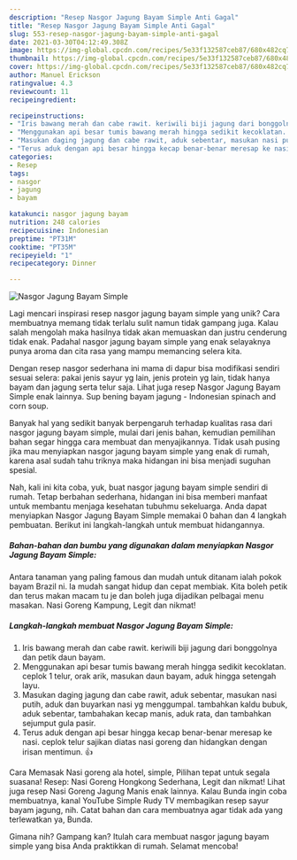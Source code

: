 ```yaml
---
description: "Resep Nasgor Jagung Bayam Simple Anti Gagal"
title: "Resep Nasgor Jagung Bayam Simple Anti Gagal"
slug: 553-resep-nasgor-jagung-bayam-simple-anti-gagal
date: 2021-03-30T04:12:49.308Z
image: https://img-global.cpcdn.com/recipes/5e33f132587ceb87/680x482cq70/nasgor-jagung-bayam-simple-foto-resep-utama.jpg
thumbnail: https://img-global.cpcdn.com/recipes/5e33f132587ceb87/680x482cq70/nasgor-jagung-bayam-simple-foto-resep-utama.jpg
cover: https://img-global.cpcdn.com/recipes/5e33f132587ceb87/680x482cq70/nasgor-jagung-bayam-simple-foto-resep-utama.jpg
author: Manuel Erickson
ratingvalue: 4.3
reviewcount: 11
recipeingredient:

recipeinstructions:
- "Iris bawang merah dan cabe rawit. keriwili biji jagung dari bonggolnya dan petik daun bayam."
- "Menggunakan api besar tumis bawang merah hingga sedikit kecoklatan. ceplok 1 telur, orak arik, masukan daun bayam, aduk hingga setengah layu."
- "Masukan daging jagung dan cabe rawit, aduk sebentar, masukan nasi putih, aduk dan buyarkan nasi yg menggumpal. tambahkan kaldu bubuk, aduk sebentar, tambahakan kecap manis, aduk rata, dan tambahkan sejumput gula pasir."
- "Terus aduk dengan api besar hingga kecap benar-benar meresap ke nasi. ceplok telur sajikan diatas nasi goreng dan hidangkan dengan irisan mentimun. 👍"
categories:
- Resep
tags:
- nasgor
- jagung
- bayam

katakunci: nasgor jagung bayam 
nutrition: 248 calories
recipecuisine: Indonesian
preptime: "PT31M"
cooktime: "PT35M"
recipeyield: "1"
recipecategory: Dinner

---
```



![Nasgor Jagung Bayam Simple](https://img-global.cpcdn.com/recipes/5e33f132587ceb87/680x482cq70/nasgor-jagung-bayam-simple-foto-resep-utama.jpg)

Lagi mencari inspirasi resep nasgor jagung bayam simple yang unik? Cara membuatnya memang tidak terlalu sulit namun tidak gampang juga. Kalau salah mengolah maka hasilnya tidak akan memuaskan dan justru cenderung tidak enak. Padahal nasgor jagung bayam simple yang enak selayaknya punya aroma dan cita rasa yang mampu memancing selera kita.

Dengan resep nasgor sederhana ini mama di dapur bisa modifikasi sendiri sesuai selera: pakai jenis sayur yg lain, jenis protein yg lain, tidak hanya bayam dan jagung serta telur saja. Lihat juga resep Nasgor Jagung Bayam Simple enak lainnya. Sup bening bayam jagung - Indonesian spinach and corn soup.

Banyak hal yang sedikit banyak berpengaruh terhadap kualitas rasa dari nasgor jagung bayam simple, mulai dari jenis bahan, kemudian pemilihan bahan segar hingga cara membuat dan menyajikannya. Tidak usah pusing jika mau menyiapkan nasgor jagung bayam simple yang enak di rumah, karena asal sudah tahu triknya maka hidangan ini bisa menjadi suguhan spesial.


Nah, kali ini kita coba, yuk, buat nasgor jagung bayam simple sendiri di rumah. Tetap berbahan sederhana, hidangan ini bisa memberi manfaat untuk membantu menjaga kesehatan tubuhmu sekeluarga. Anda dapat menyiapkan Nasgor Jagung Bayam Simple memakai 0 bahan dan 4 langkah pembuatan. Berikut ini langkah-langkah untuk membuat hidangannya.

<!--inarticleads1-->

##### Bahan-bahan dan bumbu yang digunakan dalam menyiapkan Nasgor Jagung Bayam Simple:



Antara tanaman yang paling famous dan mudah untuk ditanam ialah pokok bayam Brazil ni. Ia mudah sangat hidup dan cepat membiak. Kita boleh petik dan terus makan macam tu je dan boleh juga dijadikan pelbagai menu masakan. Nasi Goreng Kampung, Legit dan nikmat! 

<!--inarticleads2-->

##### Langkah-langkah membuat Nasgor Jagung Bayam Simple:

1. Iris bawang merah dan cabe rawit. keriwili biji jagung dari bonggolnya dan petik daun bayam.
1. Menggunakan api besar tumis bawang merah hingga sedikit kecoklatan. ceplok 1 telur, orak arik, masukan daun bayam, aduk hingga setengah layu.
1. Masukan daging jagung dan cabe rawit, aduk sebentar, masukan nasi putih, aduk dan buyarkan nasi yg menggumpal. tambahkan kaldu bubuk, aduk sebentar, tambahakan kecap manis, aduk rata, dan tambahkan sejumput gula pasir.
1. Terus aduk dengan api besar hingga kecap benar-benar meresap ke nasi. ceplok telur sajikan diatas nasi goreng dan hidangkan dengan irisan mentimun. 👍


Cara Memasak Nasi goreng ala hotel, simple, Pilihan tepat untuk segala suasana! Resep: Nasi Goreng Hongkong Sederhana, Legit dan nikmat! Lihat juga resep Nasi Goreng Jagung Manis enak lainnya. Kalau Bunda ingin coba membuatnya, kanal YouTube Simple Rudy TV membagikan resep sayur bayam jagung, nih. Catat bahan dan cara membuatnya agar tidak ada yang terlewatkan ya, Bunda. 

Gimana nih? Gampang kan? Itulah cara membuat nasgor jagung bayam simple yang bisa Anda praktikkan di rumah. Selamat mencoba!
